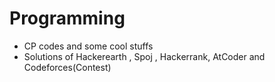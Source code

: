 # Programming
- CP codes and some cool stuffs
- Solutions of Hackerearth , Spoj , Hackerrank, AtCoder and Codeforces(Contest)
